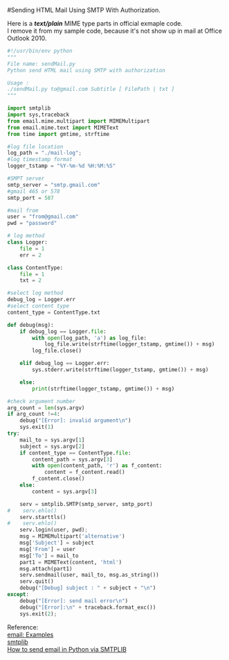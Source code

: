 #Sending HTML Mail Using SMTP With Authorization.  

Here is a  _**text/plain**_ MIME type parts in official exmaple code.  
I remove it from my sample code, because it's not show up in mail at Office Outlook 2010.  

```python
#!/usr/bin/env python
"""
File name: sendMail.py
Python send HTML mail using SMTP with authorization

Usage :
./sendMail.py to@gmail.com Subtitle [ FilePath | txt ]
"""

import smtplib
import sys,traceback
from email.mime.multipart import MIMEMultipart
from email.mime.text import MIMEText
from time import gmtime, strftime

#log file location
log_path = "./mail-log";
#log timestamp format
logger_tstamp = "%Y-%m-%d %H:%M:%S"

#SMPT server
smtp_server = "smtp.gmail.com"
#gmail 465 or 578
smtp_port = 587

#mail from 
user = "from@gmail.com"
pwd = "password"

# log method
class Logger:
    file = 1
    err = 2

class ContentType:
    file = 1
    txt = 2

#select log method 
debug_log = Logger.err
#select content type
content_type = ContentType.txt

def debug(msg):
    if debug_log == Logger.file:
        with open(log_path, 'a') as log_file:
            log_file.write(strftime(logger_tstamp, gmtime()) + msg)
        log_file.close()

    elif debug_log == Logger.err:
        sys.stderr.write(strftime(logger_tstamp, gmtime()) + msg)

    else: 
        print(strftime(logger_tstamp, gmtime()) + msg)

#check argument number
arg_count = len(sys.argv)
if arg_count !=4:
    debug("[Error]: invalid argument\n")
    sys.exit(1)
try:
    mail_to = sys.argv[1]
    subject = sys.argv[2]
    if content_type == ContentType.file:
        content_path = sys.argv[3]
        with open(content_path, 'r') as f_content:
            content = f_content.read()
        f_content.close()
    else:
        content = sys.argv[3]

    serv = smtplib.SMTP(smtp_server, smtp_port)
#    serv.ehlo()
    serv.starttls()
#    serv.ehlo()
    serv.login(user, pwd);
    msg = MIMEMultipart('alternative')
    msg['Subject'] = subject
    msg['From'] = user
    msg['To'] = mail_to
    part1 = MIMEText(content, 'html')
    msg.attach(part1)
    serv.sendmail(user, mail_to, msg.as_string())
    serv.quit()
    debug("[Debug] subject : " + subject + "\n")
except:
    debug("[Error]: send mail error\n")
    debug("[Error]:\n" + traceback.format_exc())
    sys.exit(2);
```


Reference:  
[email: Examples](http://docs.python.org/2/library/email-examples.html)  
[smtplib](http://docs.python.org/2/library/smtplib.html)  
[How to send email in Python via SMTPLIB](http://www.mkyong.com/python/how-do-send-email-in-python-via-smtplib/)  


